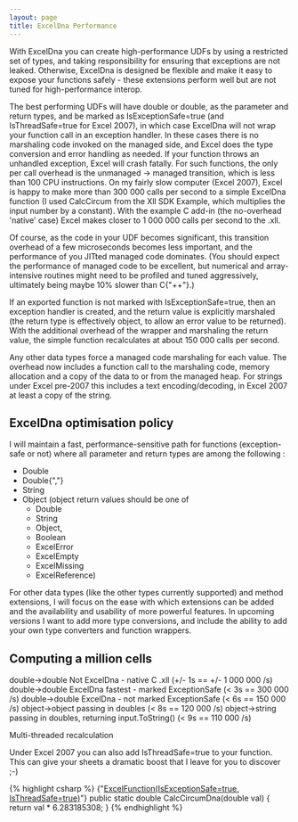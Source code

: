 ```yaml
---
layout: page
title: ExcelDna Performance
--- 
```


With ExcelDna you can create high-performance UDFs by using a restricted set of types, and taking responsibility for ensuring that exceptions are not leaked. Otherwise, ExcelDna is designed be flexible and make it easy to expose your functions safely - these extensions perform well but are not tuned for high-performance interop.
 
The best performing UDFs will have double or double[,](,) as the parameter and return types, and be marked as IsExceptionSafe=true (and IsThreadSafe=true for Excel 2007), in which case ExcelDna will not wrap your function call in an exception handler. In these cases there is no marshaling code invoked on the managed side, and Excel does the type conversion and error handling as needed. If your function throws an unhandled exception, Excel will crash fatally. For such functions, the only per call overhead is the unmanaged -> managed transition, which is less than 100 CPU instructions. On my fairly slow computer (Excel 2007), Excel is happy to make more than 300 000 calls per second to a simple ExcelDna function (I used CalcCircum from the Xll SDK Example, which multiplies the input number by a constant). With the example C add-in (the no-overhead 'native' case) Excel makes closer to 1 000 000 calls per second to the .xll.
 
Of course, as the code in your UDF becomes significant, this transition overhead of a few microseconds becomes less important,
and the performance of you JITted managed code dominates. (You should expect the performance of managed code to be excellent, but numerical and array-intensive routines might need to be profiled and tuned aggressively, ultimately being maybe 10% slower than C{"++"}.)
 
If an exported function is not marked with IsExceptionSafe=true, then an exception handler is created, and the return value is explicitly marshaled (the return type is effectively object, to allow an error value to be returned). With the additional overhead of the wrapper and marshaling the return value, the simple function recalculates at about 150 000 calls per second.
 
Any other data types force a managed code marshaling for each value. The overhead now includes a function call to the marshaling code, memory allocation and a copy of the data to or from the managed heap. For strings under Excel pre-2007 this includes a text encoding/decoding, in Excel 2007 at least a copy of the string.

## ExcelDna optimisation policy

I will maintain a fast, performance-sensitive path for functions (exception-safe or not)
where all parameter and return types are among the following :
* Double
* Double{"[,](,)"}
* String
* Object
(object return values should be one of
	* Double
	* String
	* Object[,](,)
	* Boolean
	* ExcelError
	* ExcelEmpty
	* ExcelMissing
	* ExcelReference)
 
For other data types (like the other types currently supported) and method extensions, I will focus on the ease with which extensions can be added and the availability and usability of more powerful features. In upcoming versions I want to add more type conversions, and include the ability to add your own type converters and function wrappers.
 
## Computing a million cells

double->double Not ExcelDna - native C .xll (+/- 1s == +/- 1 000 000 /s)
double->double ExcelDna fastest - marked ExceptionSafe (< 3s == 300 000 /s)
double->double ExcelDna - not marked ExceptionSafe (< 6s == 150 000 /s)
object->object  passing in doubles (< 8s == 120 000 /s)
object->string   passing in doubles, returning input.ToString() (< 9s == 110 000 /s)
 
Multi-threaded recalculation

Under Excel 2007 you can also add IsThreadSafe=true to your function. This can give your sheets a dramatic boost that I leave for you to discover ;-)
 
{% highlight csharp %}
{"[ExcelFunction(IsExceptionSafe=true, IsThreadSafe=true)](ExcelFunction(IsExceptionSafe=true,-IsThreadSafe=true))"}
public static double CalcCircumDna(double val)
{
    return val * 6.283185308;
}
{% endhighlight %}
